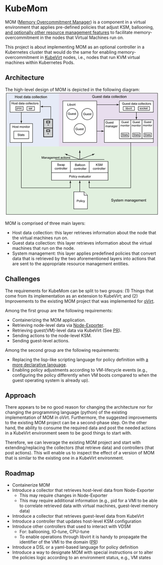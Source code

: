 # KubeMom

MOM ([Memory Overcommitment Manager](https://www.ovirt.org/develop/projects/mom.html)) is a component in a virtual environment that applies pre-defined policies that adjust KSM, ballooning, [and optionally other resource management features](https://www.ibm.com/developerworks/library/l-overcommit-kvm-resources/) to facilitate memory-overcommitment in the nodes that Virtual Machines run on.

This project is about implementing MOM as an optional controller in a Kubernetes cluster that would do the same for enabling memory-overcommitment in [KubeVirt](https://kubevirt.io/) nodes, i.e., nodes that run KVM virtual machines within Kubernetes Pods.

## Architecture
The high-level design of MOM is depicted in the following diagram:
![Architecture](wiki_resources/figure2.gif)

MOM is comprised of three main layers:
- Host data collection: this layer retrieves information about the node that the virtual machines run on.
- Guest data collection: this layer retrieves information about the virtual machines that run on the node.
- System management: this layer applies predefined policies that convert data that is retrieved by the two aforementioned layers into actions that are sent to the appropriate resource management entities.

## Challenges
The requirements for KubeMom can be split to two groups: (1) Things that come from its implementation as an extension to KubeVirt; and (2) Improvements to the existing MOM project that was implemented for [oVirt](https://ovirt.org/).

Among the first group are the following requirements:
- Containerizing the MOM application.
- Retrieving node-level data via [Node-Exporter](https://github.com/prometheus/node_exporter/blob/master/README.md).
- Retrieving guest(VM)-level data via KubeVirt (See [PR](https://github.com/kubevirt/kubevirt/pull/1840)).
- Sending actions to the node-level KSM.
- Sending guest-level actions.

Among the second group are the following requirements:
- Replacing the lisp-like scripting language for policy definition with [a more declarative language](https://ovirt.org/develop/release-management/features/sla/mom-declarative-language.html).
- Enabling policy adjustments according to VM-lifecycle events (e.g., configuring the policy differently when VM boots compared to when the guest operating system is already up).

## Approach
There appears to be no good reason for changing the architecture nor for changing the programming language (python) of the existing implementation of MOM in oVirt. Furthermore, the suggested improvements to the existing MOM project can be a second-phase step. On the other hand, the ability to consume the required data and post the needed actions in a KubeVirt environment seem to be good things to start with.

Therefore, we can leverage the existing MOM project and start with extending/replacing the collectors (that retrieve data) and controllers (that post actions). This will enable us to inspect the effect of a version of MOM that is similar to the existing one in a KubeVirt environment.

## Roadmap
- Containerize MOM
- Introduce a collector that retrieves host-level data from Node-Exporter
  - This may require changes in Node-Exporter
  - This may require additional information (e.g., pid for a VMI to be able to correlate retrieved data with virtual machines, guest-level memory data)
- Introduce a collector that retrieves guest-level data from KubeVirt
- Introduce a controller that updates host-level KSM configuration
- Introduce other controllers that used to interact with VDSM
  - For: ballooning, IO-tune, CPU-tune
  - To enable operations through libvirt it is handy to propagate the identifier of the VMI to the domain ([PR](https://github.com/kubevirt/kubevirt/pull/1883))
- Introduce a DSL or a yaml-based language for policy definition
- Introduce a way to designate MOM with special instructions or to alter the policies logic according to an environment status, e.g., VM states

